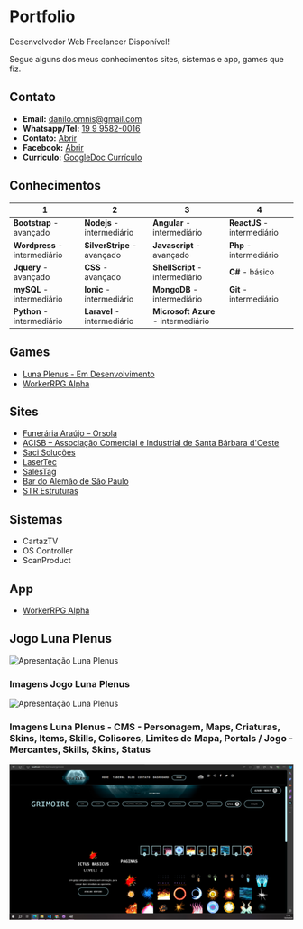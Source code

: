# Portfolio 

Desenvolvedor Web Freelancer Disponível!

Segue alguns dos meus conhecimentos sites, sistemas e app, games que fiz.

## Contato
- **Email:** danilo.omnis@gmail.com
- **Whatsapp/Tel:** [19 9 9582-0016](https://wa.me/19995820016?text=Ol%C3%A1%2C%20gostaria%20de%20desenvolver%20um%20site%2Fsistema%20web)  
- **Contato:** [Abrir](https://lunaplenus.azurewebsites.net/contato)
- **Facebook:** [Abrir](https://www.facebook.com/dany.abismo)
- **Curriculo:** [GoogleDoc Currículo](https://docs.google.com/document/d/0B5dzu6xaRp_JVlpaaXBfZjM5ZWc/edit?usp=sharing&ouid=112075751914954378152&resourcekey=0-1WXW1MafWrUos-V5CzT_GQ&rtpof=true&sd=true)

## Conhecimentos

1 | 2 | 3 | 4
---------|----------|----------|----------
**Bootstrap** - avançado | **Nodejs** - intermediário | **Angular** - intermediário | **ReactJS** - intermediário  |
**Wordpress** - intermediário | **SilverStripe** - avançado | **Javascript** - avançado | **Php** - intermediário  |
**Jquery** - avançado | **CSS** - avançado | **ShellScript** - intermediário | **C#** - básico  |
**mySQL** - intermediário | **Ionic** - intermediário | **MongoDB** - intermediário | **Git** - intermediário  |
**Python** - intermediário | **Laravel** - intermediário | **Microsoft Azure** - intermediário | |

## Games
- [Luna Plenus - Em Desenvolvimento](https://lunaplenus.azurewebsites.net/)
- [WorkerRPG Alpha](https://play.google.com/store/apps/details?id=greed.workerrpg)

## Sites
- [Funerária Araújo – Orsola](https://www.orsola.com.br/)
- [ACISB – Associação Comercial e Industrial de Santa Bárbara d'Oeste](https://www.acisbsbo.com.br/)
- [Saci Soluções](https://www.sacisolucoes.com.br/)
- [LaserTec](https://www.lasertec.ind.br/)
- [SalesTag](https://salestag.com.br/)
- [Bar do Alemão de São Paulo](https://www.bardoalemaosp.com.br/)
- [STR Estruturas](https://www.strestruturas.com.br/)

## Sistemas
- CartazTV
- OS Controller
- ScanProduct

## App
- [WorkerRPG Alpha](https://play.google.com/store/apps/details?id=greed.workerrpg)

## Jogo Luna Plenus
![Apresentação Luna Plenus](/img/luna-plenus-apresentacao-01-13sec.webp)
### Imagens Jogo Luna Plenus
![Apresentação Luna Plenus](/img/apresentacao-lunaplenus-portifolio.webp)
### Imagens Luna Plenus - CMS - Personagem, Maps, Criaturas, Skins, Items, Skills, Colisores, Limites de Mapa, Portals  / Jogo - Mercantes, Skills, Skins, Status
![Apresentação Luna Plenus](/img/apresentacao-lunaplenus-portifolio-02.webp)

